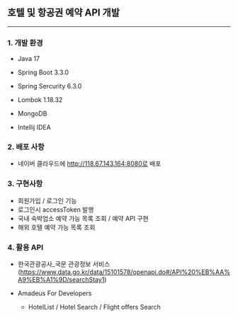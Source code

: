 ## 호텔 및 항공권 예약 API 개발 

---

### 1. 개발 환경

- Java 17
- Spring Boot 3.3.0
- Spring Sercurity 6.3.0
- Lombok 1.18.32
- MongoDB

- Intellij IDEA 

  

### 2. 배포 사항

- 네이버 클라우드에 http://118.67.143.164:8080로 배포


### 3. 구현사항

- 회원가입 / 로그인 기능
- 로그인시 accessToken 발행
- 국내 숙박업소 예약 가능 목록 조회 / 예약 API 구현
- 해외 호텔 예약 가능 목록 조회


### 4. 활용 API

- 한국관광공사_국문 관광정보 서비스(https://www.data.go.kr/data/15101578/openapi.do#/API%20%EB%AA%A9%EB%A1%9D/searchStay1)

- Amadeus For Developers
  - HotelList / Hotel Search / Flight offers Search



